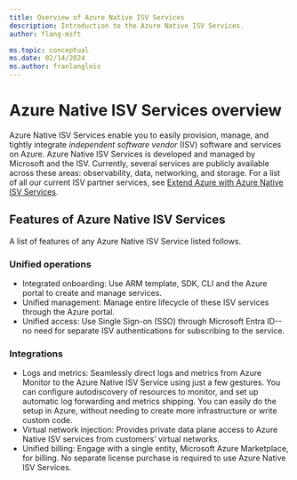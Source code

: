 ```yaml
---
title: Overview of Azure Native ISV Services
description: Introduction to the Azure Native ISV Services.
author: flang-msft

ms.topic: conceptual
ms.date: 02/14/2024
ms.author: franlanglois
---
```


# Azure Native ISV Services overview

Azure Native ISV Services enable you to easily provision, manage, and tightly integrate *independent software vendor* (ISV) software and services on Azure. Azure Native ISV Services is developed and managed by Microsoft and the ISV. Currently, several services are publicly available across these areas: observability, data, networking, and storage. For a list of all our current ISV partner services, see [Extend Azure with Azure Native ISV Services](partners.md).

## Features of Azure Native ISV Services

A list of features of any Azure Native ISV Service listed follows.

### Unified operations

- Integrated onboarding: Use ARM template, SDK, CLI and the Azure portal to create and manage services.
- Unified management: Manage entire lifecycle of these ISV services through the Azure portal.
- Unified access: Use Single Sign-on (SSO) through Microsoft Entra ID--no need for separate ISV authentications for subscribing to the service.

### Integrations

- Logs and metrics: Seamlessly direct logs and metrics from Azure Monitor to the Azure Native ISV Service using just a few gestures. You can configure autodiscovery of resources to monitor, and set up automatic log forwarding and metrics shipping.  You can easily do the setup in Azure, without needing to create more infrastructure or write custom code.
- Virtual network injection: Provides private data plane access to Azure Native ISV services from customers’ virtual networks.
- Unified billing: Engage with a single entity, Microsoft Azure Marketplace, for billing. No separate license purchase is required to use Azure Native ISV Services.
